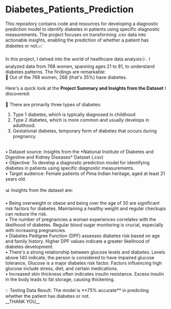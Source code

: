# Diabetes_Patients_Prediction
This repository contains code and resources for developing a diagnostic prediction model to identify diabetes in patients using specific diagnostic measurements. The project focuses on transforming .csv data into actionable insights, enabling the prediction of whether a patient has diabetes or not.📈
<br>
<br>
In this project, I delved into the world of healthcare data analysis🩺. I analyzed data from 768 women, spanning ages 21 to 81, to understand diabetes patterns. The findings are remarkable:
<br>
📌 Out of the 768 women, 268 (that's 35%) have diabetes.
<br>
<br>
Here's a quick look at the **Project Summary and Insights from the Dataset** I discovered:
<br>
<br>
📌 There are primarily three types of diabetes: 
   1) Type 1 diabetes, which is typically diagnosed in childhood 
   2) Type 2 diabetes, which is more common and usually develops in adulthood.
   3) Gestational diabetes, temporary form of diabetes that occurs during pregnancy.
<br>
• Dataset source: Insights from the *National Institute of Diabetes and Digestive and Kidney Diseases* Dataset (.csv)
<br>
• Objective: To develop a diagnostic prediction model for identifying diabetes in patients using specific diagnostic measurements.
<br>
• Target audience: Female patients of Pima Indian heritage, aged at least 21 years old.
<br>
<br>
📊 Insights from the dataset are:
<br>
<br>
• Being overweight or obese and being over the age of 30 are significant risk factors for diabetes. Maintaining a healthy weight and regular checkups can reduce the risk.
<br>
• The number of pregnancies a woman experiences correlates with the likelihood of diabetes. Regular blood sugar monitoring is crucial, especially with increasing pregnancies.
<br>
• Diabetes Pedigree Function (DPF) assesses diabetes risk based on age and family history. Higher DPF values indicate a greater likelihood of diabetes development.
<br>
• There's a strong relationship between glucose levels and diabetes. Levels above 140 indicate, the person is considered to have impaired glucose tolerance, Glucose is a major diabetes risk factor. Factors influencing high glucose include stress, diet, and certain medications.
<br>
• Increased skin thickness often indicates insulin resistance. Excess insulin in the body leads to fat storage, causing thickening.
<br>
<br>
💡 Testing Data Result: The model is **75% accurate** in predicting whether the patient has diabetes or not.
<br>
__THANK YOU__
